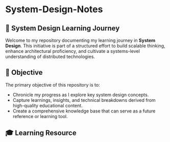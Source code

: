 # System-Design-Notes
## 🚀 System Design Learning Journey

Welcome to my repository documenting my learning journey in **System Design**. This initiative is part of a structured effort to build scalable thinking, enhance architectural proficiency, and cultivate a systems-level understanding of distributed technologies.

## 📌 Objective
The primary objective of this repository is to:
- Chronicle my progress as I explore key system design concepts.
- Capture learnings, insights, and technical breakdowns derived from high-quality educational content.
- Create a comprehensive knowledge base that can serve as a future reference or learning tool.

## 🎓 Learning Resource
